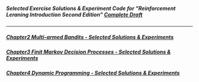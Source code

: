 ##### Selected Exercise Solutions & Experiment Code for ___"Reinforcement Leraning Introduction Second Edition"___ [Complete Draft](http://www.incompleteideas.net/sutton/book/bookdraft2017nov5.pdf)


***

##### [Chapter2 Multi-armed Bandits - Selected Solutions & Experiments](./solutions/chapter2/selected-solutions.md)

##### [Chapter3 Finit Markov Decision Processes - Selected Solutions & Experiments](./solutions/chapter3/selected-solutions.md)

##### [Chapter4 Dynamic Programming - Selected Solutions & Experiments](./solutions/chapter4/selected-solutions.md)
